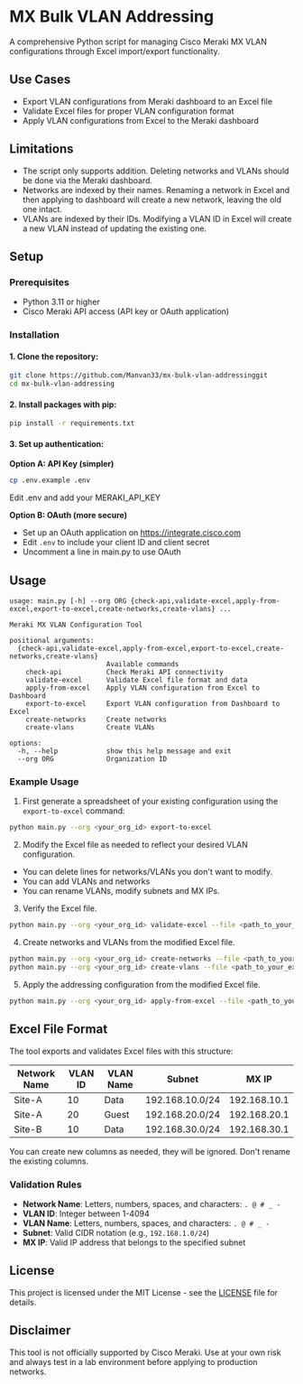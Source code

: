 # MX Bulk VLAN Addressing

A comprehensive Python script for managing Cisco Meraki MX VLAN configurations through Excel import/export functionality.

## Use Cases

- Export VLAN configurations from Meraki dashboard to an Excel file
- Validate Excel files for proper VLAN configuration format
- Apply VLAN configurations from Excel to the Meraki dashboard

## Limitations

- The script only supports addition. Deleting networks and VLANs should be done via the Meraki dashboard.
- Networks are indexed by their names. Renaming a network in Excel and then applying to dashboard will create a new network, leaving the old one intact.
- VLANs are indexed by their IDs. Modifying a VLAN ID in Excel will create a new VLAN instead of updating the existing one.

## Setup

### Prerequisites

- Python 3.11 or higher
- Cisco Meraki API access (API key or OAuth application)

### Installation

#### 1. Clone the repository:

```bash
git clone https://github.com/Manvan33/mx-bulk-vlan-addressinggit
cd mx-bulk-vlan-addressing
```
#### 2. Install packages with pip:

```bash
pip install -r requirements.txt
```

#### 3. Set up authentication:

**Option A: API Key (simpler)**

```bash
cp .env.example .env
```
Edit .env and add your MERAKI_API_KEY

**Option B: OAuth (more secure)**
- Set up an OAuth application on https://integrate.cisco.com
- Edit `.env` to include your client ID and client secret
- Uncomment a line in main.py to use OAuth

## Usage

```
usage: main.py [-h] --org ORG {check-api,validate-excel,apply-from-excel,export-to-excel,create-networks,create-vlans} ...

Meraki MX VLAN Configuration Tool

positional arguments:
  {check-api,validate-excel,apply-from-excel,export-to-excel,create-networks,create-vlans}
                        Available commands
    check-api           Check Meraki API connectivity
    validate-excel      Validate Excel file format and data
    apply-from-excel    Apply VLAN configuration from Excel to Dashboard
    export-to-excel     Export VLAN configuration from Dashboard to Excel
    create-networks     Create networks
    create-vlans        Create VLANs

options:
  -h, --help            show this help message and exit
  --org ORG             Organization ID
```

### Example Usage

1. First generate a spreadsheet of your existing configuration using the `export-to-excel` command:

```bash
python main.py --org <your_org_id> export-to-excel
```

2. Modify the Excel file as needed to reflect your desired VLAN configuration.

- You can delete lines for networks/VLANs you don't want to modify.
- You can add VLANs and networks
- You can rename VLANs, modify subnets and MX IPs.

3. Verify the Excel file.

```bash
python main.py --org <your_org_id> validate-excel --file <path_to_your_excel_file>
```

4. Create networks and VLANs from the modified Excel file.

```bash
python main.py --org <your_org_id> create-networks --file <path_to_your_excel_file>
python main.py --org <your_org_id> create-vlans --file <path_to_your_excel_file>
```

5. Apply the addressing configuration from the modified Excel file.

```bash
python main.py --org <your_org_id> apply-from-excel --file <path_to_your_excel_file>
```

## Excel File Format

The tool exports and validates Excel files with this structure:

| Network Name | VLAN ID | VLAN Name | Subnet | MX IP |
|--------------|---------|-----------|--------|-------|
| Site-A | 10 | Data | 192.168.10.0/24 | 192.168.10.1 |
| Site-A | 20 | Guest | 192.168.20.0/24 | 192.168.20.1 |
| Site-B | 10 | Data | 192.168.30.0/24 | 192.168.30.1 |

You can create new columns as needed, they will be ignored. Don't rename the existing columns.

### Validation Rules

- **Network Name**: Letters, numbers, spaces, and characters: `. @ # _ -`
- **VLAN ID**: Integer between 1-4094
- **VLAN Name**: Letters, numbers, spaces, and characters: `. @ # _ -`
- **Subnet**: Valid CIDR notation (e.g., `192.168.1.0/24`)
- **MX IP**: Valid IP address that belongs to the specified subnet

## License

This project is licensed under the MIT License - see the [LICENSE](LICENSE) file for details.

## Disclaimer

This tool is not officially supported by Cisco Meraki. Use at your own risk and always test in a lab environment before applying to production networks.

